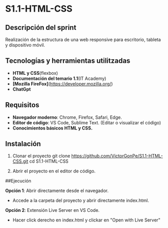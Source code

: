 # S1.1-HTML-CSS

## Descripción del sprint

Realización de la estructura de una web responsive para escritorio, tableta y dispositivo móvil. 


## Tecnologías y herramientas utilitzadas

- **HTML y CSS**(flexbox)
- **Documentación del temario 1.1**(IT Academy)
- **[Mozilla FireFox]**(https://developer.mozilla.org/)
- **ChatGpt**


## Requisitos

- **Navegador moderno**: Chrome, Firefox, Safari, Edge.
- **Editor de código**: VS Code, Sublime Text. (Editar o visualizar el código) 
- **Conocimientos básicos HTML y CSS.**

## Instalación

1. Clonar el proyecto
git clone https://github.com/VictorGonPe/S1.1-HTML-CSS.git
cd S1.1-HTML-CSS

2. Abrir el proyecto en el editor de código.

##Ejecución

**Opción 1**: Abrir directamente desde el navegador.
- Accede a la carpeta del proyecto y abrir directamente index.html.

**Opción 2**: Extensión Live Server en VS Code.
- Hacer click derecho en index.html y clickar en "Open with Live Server"



